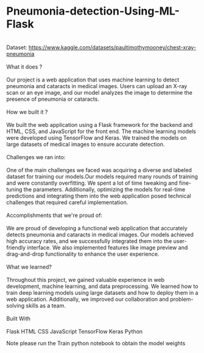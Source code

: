 # Pneumonia-detection-Using-ML-Flask

<br>Dataset: https://www.kaggle.com/datasets/paultimothymooney/chest-xray-pneumonia<br>
<br>What it does ?<br>
<br>Our project is a web application that uses machine learning to detect pneumonia and cataracts in medical images. Users can upload an X-ray scan or an eye image, and our model analyzes the image to determine the presence of pneumonia or cataracts.<br>
<br>How we built it ?<br>
<br>We built the web application using a Flask framework for the backend and HTML, CSS, and JavaScript for the front end. The machine learning models were developed using TensorFlow and Keras. We trained the models on large datasets of medical images to ensure accurate detection.<br>
<br>Challenges we ran into: <br>
<br>One of the main challenges we faced was acquiring a diverse and labeled dataset for training our models.Our models required many rounds of training and were constantly overfitting. We spent a lot of time tweaking and fine-tuning the parameters. Additionally, optimizing the models for real-time predictions and integrating them into the web application posed technical challenges that required careful implementation.<br>
<br>Accomplishments that we're proud of: <br>
<br>We are proud of developing a functional web application that accurately detects pneumonia and cataracts in medical images. Our models achieved high accuracy rates, and we successfully integrated them into the user-friendly interface. We also implemented features like image preview and drag-and-drop functionality to enhance the user experience.<br>
<br>What we learned? <br>
<br>Throughout this project, we gained valuable experience in web development, machine learning, and data preprocessing. We learned how to train deep learning models using large datasets and how to deploy them in a web application. Additionally, we improved our collaboration and problem-solving skills as a team.<br>
<br>Built With <br>
<br>Flask
HTML
CSS
JavaScript
TensorFlow
Keras
Python<br>

Note please run the Train python notebook to obtain the model weights
